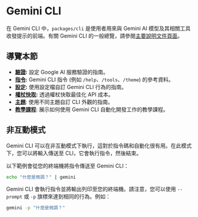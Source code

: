 # Gemini CLI

在 Gemini CLI 中，`packages/cli` 是使用者用來與 Gemini AI 模型及其相關工具收發提示的前端。有關 Gemini CLI 的一般總覽，請參閱[主要說明文件頁面](../index.md)。

## 導覽本節

- **[驗證](./authentication.md):** 設定 Google AI 服務驗證的指南。
- **[指令](./commands.md):** Gemini CLI 指令 (例如 `/help`、`/tools`、`/theme`) 的參考資料。
- **[設定](./configuration.md):** 使用設定檔自訂 Gemini CLI 行為的指南。
- **[權杖快取](./token-caching.md):** 透過權杖快取最佳化 API 成本。
- **[主題](./themes.md)**: 使用不同主題自訂 CLI 外觀的指南。
- **[教學課程](tutorials.md)**: 展示如何使用 Gemini CLI 自動化開發工作的教學課程。

## 非互動模式

Gemini CLI 可以在非互動模式下執行，這對於指令碼和自動化很有用。在此模式下，您可以將輸入傳送至 CLI，它會執行指令，然後結束。

以下範例會從您的終端機將指令傳送至 Gemini CLI：

```bash
echo "什麼是微調？" | gemini
```

Gemini CLI 會執行指令並將輸出列印至您的終端機。請注意，您可以使用 `--prompt` 或 `-p` 旗標來達到相同的行為。例如：

```bash
gemini -p "什麼是微調？"
```